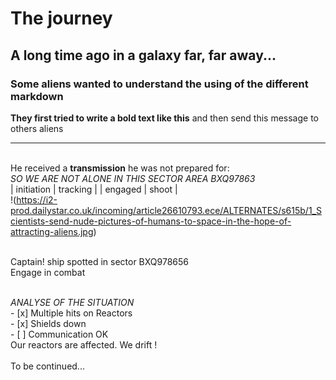 # The journey

## A long time ago in a galaxy far, far away... </br>
### Some aliens wanted to understand the using of the different markdown</br>
**They first tried to write a bold text like this** and then send this message to others aliens</br>
 
--------------------------------------------------------------------------------------------------------
<!-- abel -->
<br/> He received a __transmission__ he was not prepared for:
<br/> *SO WE ARE NOT ALONE IN THIS SECTOR AREA BXQ97863* 
<br/>| initiation | tracking |
| engaged | shoot |
<br/> !(https://i2-prod.dailystar.co.uk/incoming/article26610793.ece/ALTERNATES/s615b/1_Scientists-send-nude-pictures-of-humans-to-space-in-the-hope-of-attracting-aliens.jpg) 

<!-- Julien --> 
<br/> Captain! ship spotted in sector BXQ978656 
<br/> Engage in combat 

<!-- Steve --> 
<br/> *ANALYSE OF THE SITUATION*
<br/> - [x] Multiple hits on Reactors 
<br/> - [x] Shields down
<br/> - [ ] Communication OK
<br/> Our reactors are affected. We drift !
<br/> 
<br/> To be continued...  
